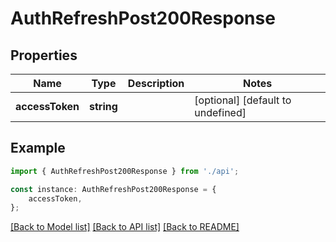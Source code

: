 # AuthRefreshPost200Response


## Properties

Name | Type | Description | Notes
------------ | ------------- | ------------- | -------------
**accessToken** | **string** |  | [optional] [default to undefined]

## Example

```typescript
import { AuthRefreshPost200Response } from './api';

const instance: AuthRefreshPost200Response = {
    accessToken,
};
```

[[Back to Model list]](../README.md#documentation-for-models) [[Back to API list]](../README.md#documentation-for-api-endpoints) [[Back to README]](../README.md)
